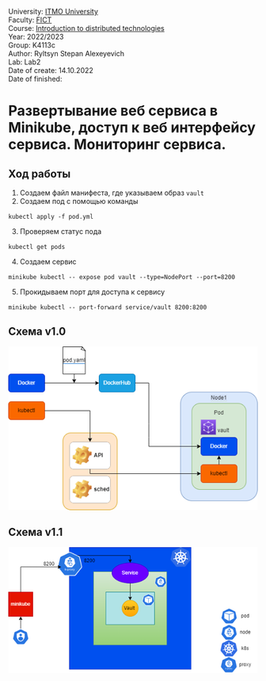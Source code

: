 University: [ITMO University](https://itmo.ru/ru/)  
Faculty: [FICT](https://fict.itmo.ru)  
Course: [Introduction to distributed technologies](https://github.com/itmo-ict-faculty/introduction-to-distributed-technologies)  
Year: 2022/2023  
Group: K4113c    
Author: Ryltsyn Stepan Alexeyevich  
Lab: Lab2  
Date of create: 14.10.2022    
Date of finished:  


# Развертывание веб сервиса в Minikube, доступ к веб интерфейсу сервиса. Мониторинг сервиса.  
## Ход работы 
1. Создаем файл манифеста, где указываем образ `vault`  
2. Создаем под с помощью команды 
```
kubectl apply -f pod.yml
```  
3. Проверяем статус пода  
 ```
kubectl get pods
```   
4. Создаем сервис 
 ```
minikube kubectl -- expose pod vault --type=NodePort --port=8200
```
5. Прокидываем порт для доступа к сервису 
 ```
minikube kubectl -- port-forward service/vault 8200:8200
```
## Схема v1.0
<div align = "center"><img src="https://github.com/maesrto2000/-2022_2023-introduction_to_distributed_technologies-k4113c-ryltsyn_s_a/blob/main/Lr1/img/lr1.png"></div> 


## Схема v1.1
<div align = "center"><img src="https://github.com/maesrto2000/-2022_2023-introduction_to_distributed_technologies-k4113c-ryltsyn_s_a/blob/main/Lr1/img/v1.2.png"></div>




